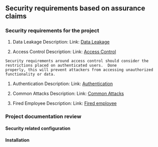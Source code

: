 ## Security requirements based on assurance claims

### Security requirements for the project

  1. Data Leakage
         Description:
 Link: [Data Leakage](./misuse-cases/Data-Leakage.svg)

  1. Access Control
         Description:
 Link: [Access Control](./misuse-cases/Access-Control.svg)
 
    Security requirements around access control should consider the restrictions placed on authenticated users.  Done             properly, this will prevent attackers from accessing unauthorized functionality or data.


  1. Authentication
         Description:
 Link: [Authentication](./misuse-cases/Authentication.svg)

  1. Common Attacks
         Description:
 Link: [Common Attacks](./misuse-cases/Common-Attacks.svg)

  1. Fired Employee
         Description:
 Link: [Fired employee](./misuse-cases/Fired-employee.svg)



### Project documentation review

#### Security related configuration
#### Installation
